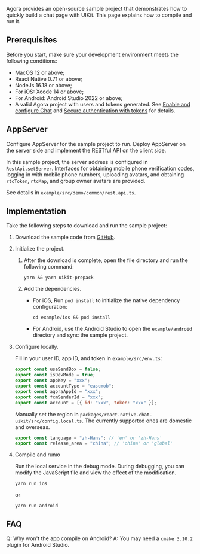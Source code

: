 Agora provides an open-source sample project that demonstrates how to quickly build a chat page with UIKit. This page explains how to compile and run it. 

## Prerequisites

Before you start, make sure your development environment meets the following conditions:

- MacOS 12 or above;
- React Native 0.71 or above;
- NodeJs 16.18 or above;
- For iOS: Xcode 14 or above;
- For Android: Android Studio 2022 or above;
- A valid Agora project with users and tokens generated. See [Enable and configure Chat](https://docs.agora.io/en/agora-chat/get-started/enable) and [Secure authentication with tokens](https://docs.agora.io/en/agora-chat/develop/authentication) for details. 

## AppServer

Configure AppServer for the sample project to run. Deploy AppServer on the server side and implement the RESTful API on the client side.

In this sample project, the server address is configured in `RestApi.setServer`. Interfaces for obtaining mobile phone verification codes, logging in with mobile phone numbers, uploading avatars, and obtaining `rtcToken`, `rtcMap`, and group owner avatars are provided.

See details in `example/src/demo/common/rest.api.ts`.

## Implementation

Take the following steps to download and run the sample project:

1. Download the sample code from [GitHub](https://github.com/easemob/react-native-chat-library).

1. Initialize the project.

   1. After the download is complete, open the file directory and run the following command:
      
      ```
      yarn && yarn uikit-prepack
      ```

   1. Add the dependencies.

      - For iOS, Run `pod install` to initialize the native dependency configuration:
        
         ```
         cd example/ios && pod install
         ```

      - For Android, use the Android Studio to open the `example/android` directory and sync the sample project.

1. Configure locally. 

   Fill in your user ID, app ID, and token in `example/src/env.ts`:

      ```javascript
      export const useSendBox = false;
      export const isDevMode = true;
      export const appKey = "xxx";
      export const accountType = "easemob"; 
      export const agoraAppId = "xxx";
      export const fcmSenderId = "xxx";
      export const account = [{ id: "xxx", token: "xxx" }];
      ```
   
      Manually set the region in `packages/react-native-chat-uikit/src/config.local.ts`. The currently supported ones are domestic and overseas. 

      ```javascript
      export const language = "zh-Hans"; // 'en' or 'zh-Hans'
      export const release_area = "china"; // 'china' or 'global'
      ```

1. Compile and runю

    Run the local service in the debug mode. During debugging, you can modify the JavaScript file and view the effect of the modification.
    
    ```
    yarn run ios
    ```
    
    or 
    
    ```
    yarn run android
    ```

## FAQ

Q: Why won't the app compile on Android? 
A: You may need a `cmake 3.10.2` plugin for Android Studio.

